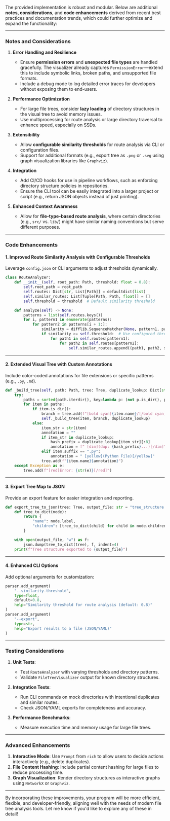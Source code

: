 The provided implementation is robust and modular. Below are additional **notes, considerations**, and **code enhancements** derived from recent best practices and documentation trends, which could further optimize and expand the functionality:

---

### **Notes and Considerations**

1. **Error Handling and Resilience**
   - Ensure **permission errors** and **unexpected file types** are handled gracefully. The visualizer already captures `PermissionError`—extend this to include symbolic links, broken paths, and unsupported file formats.
   - Include a debug mode to log detailed error traces for developers without exposing them to end-users.

2. **Performance Optimization**
   - For large file trees, consider **lazy loading** of directory structures in the visual tree to avoid memory issues.
   - Use multiprocessing for route analysis or large directory traversal to enhance speed, especially on SSDs.

3. **Extensibility**
   - Allow **configurable similarity thresholds** for route analysis via CLI or configuration files.
   - Support for additional formats (e.g., export tree as `.png` or `.svg` using graph visualization libraries like `Graphviz`).

4. **Integration**
   - Add CI/CD hooks for use in pipeline workflows, such as enforcing directory structure policies in repositories.
   - Ensure the CLI tool can be easily integrated into a larger project or script (e.g., return JSON objects instead of just printing).

5. **Enhanced Context Awareness**
   - Allow for **file-type-based route analysis**, where certain directories (e.g., `src/` vs. `lib/`) might have similar naming conventions but serve different purposes.

---

### **Code Enhancements**

#### **1. Improved Route Similarity Analysis with Configurable Thresholds**
Leverage `config.json` or CLI arguments to adjust thresholds dynamically.
```python
class RouteAnalyzer:
    def __init__(self, root_path: Path, threshold: float = 0.8):
        self.root_path = root_path
        self.routes: Dict[str, List[Path]] = defaultdict(list)
        self.similar_routes: List[Tuple[Path, Path, float]] = []
        self.threshold = threshold  # Default similarity threshold

    def analyze(self) -> None:
        patterns = list(self.routes.keys())
        for i, pattern1 in enumerate(patterns):
            for pattern2 in patterns[i + 1:]:
                similarity = difflib.SequenceMatcher(None, pattern1, pattern2).ratio()
                if similarity >= self.threshold:  # Use configured threshold
                    for path1 in self.routes[pattern1]:
                        for path2 in self.routes[pattern2]:
                            self.similar_routes.append((path1, path2, similarity))
```

---

#### **2. Extended Visual Tree with Custom Annotations**
Include color-coded annotations for file extensions or specific patterns (e.g., `.py`, `.md`).
```python
def _build_tree(self, path: Path, tree: Tree, duplicate_lookup: Dict[str, str]) -> None:
    try:
        paths = sorted(path.iterdir(), key=lambda p: (not p.is_dir(), p.name))
        for item in paths:
            if item.is_dir():
                branch = tree.add(f"[bold cyan]{item.name}/[/bold cyan]")
                self._build_tree(item, branch, duplicate_lookup)
            else:
                item_str = str(item)
                annotation = ""
                if item_str in duplicate_lookup:
                    hash_prefix = duplicate_lookup[item_str][:8]
                    annotation = f" [dim](dup: {hash_prefix}...)[/dim]"
                elif item.suffix == ".py":
                    annotation = " [yellow](Python File)[/yellow]"
                tree.add(f"{item.name}{annotation}")
    except Exception as e:
        tree.add(f"[red]Error: {str(e)}[/red]")
```

---

#### **3. Export Tree Map to JSON**
Provide an export feature for easier integration and reporting.
```python
def export_tree_to_json(tree: Tree, output_file: str = "tree_structure.json") -> None:
    def tree_to_dict(node):
        return {
            "name": node.label,
            "children": [tree_to_dict(child) for child in node.children]
        }

    with open(output_file, "w") as f:
        json.dump(tree_to_dict(tree), f, indent=4)
    print(f"Tree structure exported to {output_file}")
```

---

#### **4. Enhanced CLI Options**
Add optional arguments for customization:
```python
parser.add_argument(
    "--similarity-threshold",
    type=float,
    default=0.8,
    help="Similarity threshold for route analysis (default: 0.8)"
)
parser.add_argument(
    "--export",
    type=str,
    help="Export results to a file (JSON/YAML)"
)
```

---

### **Testing Considerations**

1. **Unit Tests**:
   - Test `RouteAnalyzer` with varying thresholds and directory patterns.
   - Validate `FileTreeVisualizer` output for known directory structures.

2. **Integration Tests**:
   - Run CLI commands on mock directories with intentional duplicates and similar routes.
   - Check JSON/YAML exports for completeness and accuracy.

3. **Performance Benchmarks**:
   - Measure execution time and memory usage for large file trees.

---

### **Advanced Enhancements**
1. **Interactive Mode**:
   Use `Prompt` from `rich` to allow users to decide actions interactively (e.g., delete duplicates).
2. **File Content Hashing**:
   Include partial content hashing for large files to reduce processing time.
3. **Graph Visualization**:
   Render directory structures as interactive graphs using `NetworkX` or `Graphviz`.

---

By incorporating these improvements, your program will be more efficient, flexible, and developer-friendly, aligning well with the needs of modern file tree analysis tools. Let me know if you'd like to explore any of these in detail!